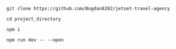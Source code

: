 ```git clone https://github.com/Bogdan8282/jetset-travel-agency```

```cd project_directory```

```npm i```

```npm run dev -- --open```